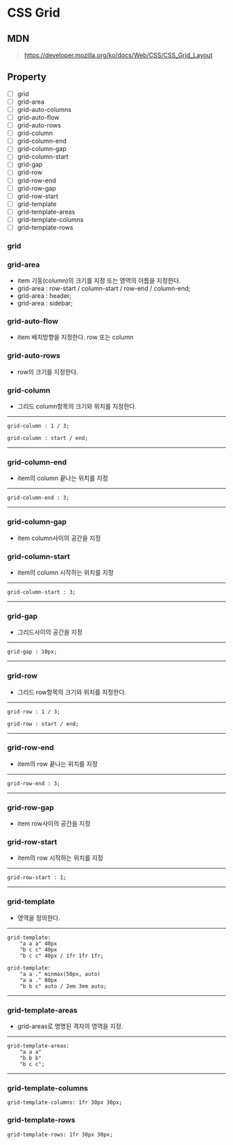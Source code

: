 # CSS Grid
## MDN 
> https://developer.mozilla.org/ko/docs/Web/CSS/CSS_Grid_Layout

## Property

- [ ] grid
- [ ] grid-area
- [ ] grid-auto-columns
- [ ] grid-auto-flow
- [ ] grid-auto-rows
- [ ] grid-column
- [ ] grid-column-end
- [ ] grid-column-gap
- [ ] grid-column-start
- [ ] grid-gap
- [ ] grid-row
- [ ] grid-row-end
- [ ] grid-row-gap
- [ ] grid-row-start
- [ ] grid-template
- [ ] grid-template-areas
- [ ] grid-template-columns
- [ ] grid-template-rows

### grid

### grid-area
* item 기둥(column)의 크기를 지정 또는 영역의 이름을 지정한다.
* grid-area : row-start / column-start / row-end / column-end;
* grid-area : header;
* grid-area : sidebar;

### grid-auto-flow
* item 배치방향을 지정한다. row 또는 column

### grid-auto-rows
* row의 크기를 지정한다.

### grid-column
* 그리드 column항목의 크기와 위치를 지정한다.
***
    grid-column : 1 / 3;
    
    grid-column : start / end;
***
### grid-column-end
* item의 column 끝나는 위치를 지정
***
    grid-column-end : 3;
***
### grid-column-gap
* item column사이의 공간을 지정

### grid-column-start
* item의 column 시작하는 위치를 지정
***
    grid-column-start : 3;
***
### grid-gap
* 그리드사이의 공간을 지정

***
    grid-gap : 10px;
***

### grid-row
* 그리드 row항목의 크기와 위치를 지정한다.
***
    grid-row : 1 / 3;
    
    grid-row : start / end;
***
### grid-row-end
* item의 row 끝나는 위치를 지정
***
    grid-row-end : 3;
***
### grid-row-gap
* item row사이의 공간을 지정

### grid-row-start
* item의 row 시작하는 위치를 지정
***
    grid-row-start : 1;
***
### grid-template
* 영역을 정의한다.
***
    grid-template: 
        "a a a" 40px
        "b c c" 40px
        "b c c" 40px / 1fr 1fr 1fr;

    grid-template: 
        "a a ." minmax(50px, auto)
        "a a ." 80px
        "b b c" auto / 2em 3em auto;
***
### grid-template-areas
* grid-areas로 명명된 격자의 영역을 지정.

***
    grid-template-areas: 
        "a a a"
        "b b b"
        "b c c"; 
***

### grid-template-columns

    grid-template-columns: 1fr 30px 30px;
    
### grid-template-rows

    grid-template-rows: 1fr 30px 30px;
